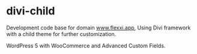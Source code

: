 # divi-child

Development code base for domain www.flexxi.app, Using Divi framework with a child theme for further customization.

WordPress 5 with WooCommerce and Advanced Custom Fields.
